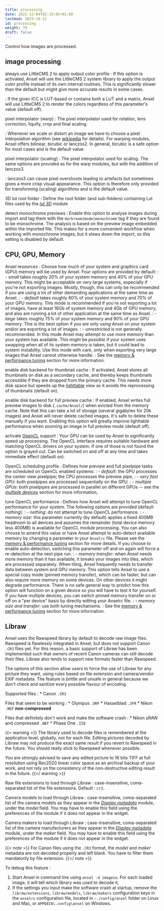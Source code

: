 ```yaml
---
title: processing
date: 2022-12-04T02:19:02+01:00
lastmod: 2023-10-12
id: processing
weight: 70
draft: false
---
```


Control how images are processed.

## image processing

always use LittleCMS 2 to apply output color profile
: If this option is activated, Ansel will use the LittleCMS 2 system library to apply the output color profile instead of its own internal routines. This is significantly slower than the default but might give more accurate results in some cases.

: If the given ICC is LUT-based or contains both a LUT and a matrix, Ansel will use LittleCMS 2 to render the colors regardless of this parameter's value (default off).

pixel interpolator (warp)
: The pixel interpolator used for rotation, lens correction, liquify, crop and final scaling.

: Whenever we scale or distort an image we have to choose a pixel interpolation algorithm (see [wikipedia](https://en.wikipedia.org/wiki/Image_scaling) for details). For warping modules, Ansel offers bilinear, bicubic or lanczos2. In general, bicubic is a safe option for most cases and is the default value.

pixel interpolator (scaling)
: The pixel interpolator used for scaling. The same options are provided as for the warp modules, but with the addition of lanczos3.

: lanczos3 can cause pixel overshoots leading to artefacts but sometimes gives a more crisp visual appearance. This option is therefore only provided for transforming (scaling) algorithms and is the default value.

3D lut root folder
: Define the root folder (and sub-folders) containing Lut files used by the [_lut 3D_](../modules/processing-modules/lut-3D.md) module

detect monochrome previews
: Enable this option to analyse images during import and tag them with the `darkroom|mode|monochrome` tag if they are found to be monochrome. The analysis is based on the preview image embedded within the imported file. This makes for a more convenient workflow when working with monochrome images, but it slows down the import, so this setting is disabled by default.


## CPU, GPU, Memory

Ansel resources
: Choose how much of your system and graphics card (GPU) memory will be used by Ansel. Four options are provided by default:
: - _small_ takes roughly 20% of your system memory and 40% of your GPU memory. This might be acceptable on very large systems, especially if you're not exporting images. Mostly, though, this can only be recommended if you are using a lot of other demanding applications at the same time as Ansel.
: - _default_ takes roughly 60% of your system memory and 70% of your GPU memory. This mode is recommended if you're not exporting a lot of images, have at least 16Gb of system memory and 4Gb of GPU memory, and also are running a lot of other application at the same time as Ansel.
: - _large_ takes roughly 75% of your system memory and 90% of your GPU memory. This is the best option if you are only using Ansel on your system and/or are exporting a lot of images.
: - _unrestricted_ is not generally recommended. In this mode Ansel may attempt to use more memory than your system has available. This might be _possible_ if your system uses swapping when all of its system memory is taken, but it could lead to system instability. Use this mode with care, only when exporting very large images that Ansel cannot otherwise handle.
: See the [memory & performance tuning](../performance/mem-performance.md#ansel-resources) section for more information.

enable disk backend for thumbnail cache
: If activated, Ansel stores all thumbnails on disk as a secondary cache, and thereby keeps thumbnails accessible if they are dropped from the primary cache. This needs more disk space but speeds up the [lighttable](../lighttable/_index.md) view as it avoids the reprocessing of thumbnails (default on).

enable disk backend for full preview cache
: If enabled, Ansel writes full preview images to disk (`.cache/Ansel/`) when evicted from the memory cache. Note that this can take a lot of storage (several gigabytes for 20k images) and Ansel will never delete cached images. It's safe to delete these manually if you want. Enabling this option will greatly improve lighttable performance when zooming an image in full preview mode (default off).

activate [OpenCL](../performance/opencl_index.md) support
: Your GPU can be used by Ansel to significantly speed up processing. The OpenCL interface requires suitable hardware and matching OpenCL drivers on your system. If one of those is not found the option is grayed out. Can be switched on and off at any time and takes immediate effect (default on).

OpenCL scheduling profile
: Defines how preview and full pixelpipe tasks are scheduled on OpenCL enabled systems:
: - _default_: the GPU processes the center view pixelpipe; the CPU processes the preview pipe,
: - _very fast GPU_: both pixelpipes are processed sequentially on the GPU.
: - _multiple GPUs_: both pixelpipes are processed in parallel on different GPUs -- see the [multiple devices](../performance/opencl/multiple-devices.md) section for more information,

tune OpenCL performance
: Defines how Ansel will attempt to tune OpenCL performance for your system. The following options are provided (default _nothing_):
: - _nothing_: do not attempt to tune OpenCL performance.
: - _memory size_: this parameter currently (by default) applies a fixed 400MB headroom to all devices and assumes the remainder (total device memory less 400MB) is available for OpenCL module processing. You can also choose to amend this value or have Ansel attempt to auto-detect available memory by changing a parameter in your `Anselrc` file. Please see the [memory & performance tuning](../performance/mem-performance.md#id-specific-opencl-configuration) section for more details. If you choose to enable auto-detection, switching this parameter off and on again will force a re-detection at the next pipe run.
: - _memory transfer_: when Ansel needs more memory than it has available, it breaks your images into tiles, which are processed separately. When tiling, Ansel frequently needs to transfer data between system and GPU memory. This option tells Ansel to use a special copy mode (pinned memory transfer), which can be faster, but can also require more memory on some devices. On other devices it might degrade performance. There is no safe general way to predict how this option will function on a given device so you will have to test it for yourself. If you have multiple devices, you can switch pinned memory transfer on or off on a "per device" basis by directly editing your Anselrc file.
: - _memory size and transfer_: use both tuning mechanisms.
: See the [memory & performance tuning](../performance/mem-performance.md) section for more information.


## Libraw

Ansel uses the Rawspeed library by default to decode raw image files. Rawspeed is flawlessly integrated in Ansel, but does not support Canon `.CR3` files yet. For this reason, a basic support of Libraw has been implemented such that owners of recent Canon cameras can still decode their files. Libraw also tends to support new formats faster than Rawspeed.

The options of this section allow users to force the use of Libraw for any picture they want, using rules based on file extension and camera/vendor EXIF metadata. The feature is brittle and unsafe in general because we don't check and sanitize every possible flavour of encoding.

Supported files
:  * Canon `.CR3`

Files that seem to be working
:   * Olympus `.ORF`
    * Hasselblad `.3FR`
    * Nikon `.NEF` __non-compressed__

Files that definitely don't work and make the software crash
:   * Nikon sRAW and compressed `.NEF`
    * Phase One `.IIQ`

{{< warning >}}
The library used to decode files is remembered at the application level, globally, not for each file. Editing pictures decoded by Libraw may not produce the exact same result if you revert to Rawspeed in the future. You should really stick to Rawspeed whenever possible.

You are strongly advised to save any edited picture to 16 bits TIFF at full resolution using Rec2020 linear color space as an archival backup of your work, and not rely on the consistency of the non-destructive editing result in the future.
{{</ warning >}}

Raw file extensions to load through Libraw
: case-insensitive, coma-separated list of the file extensions. Default : `cr3`.

Camera models to load through Libraw
: case-insensitive, coma-separated list of the camera models as they appear in the [_Display metadata_](../modules/utility-modules/shared/image-information.md) module, under the _model_ field. You may have to enable this field using the preferences of the module if it does not appear in the widget.

Camera makers to load through Libraw
: case-insensitive, coma-separated list of the camera manufacturers as they appear in the [_Display metadata_](../modules/utility-modules/shared/image-information.md) module, under the _maker_ field. You may have to enable this field using the preferences of the module if it does not appear in the widget.

{{< note >}}
For Canon files using the `.CR3` format, the _model_ and _maker_ metadata are not decoded properly and left blank. You have to filter them mandatorily by file extension.
{{</ note >}}

To debug this feature : 

1. Start Ansel in command line using `ansel -d imageio`. For each loaded image, it will tell which library was used to decode it,
1. If the settings you input make the software crash at startup, remove the `libraw/extensions`, `libraw/models`, `libraw/makers` configuration keys in the `anselrc` configuration file, located in `~./config/ansel` folder on Linux and Mac, or `APPDATA\.config\ansel` on Windows.
